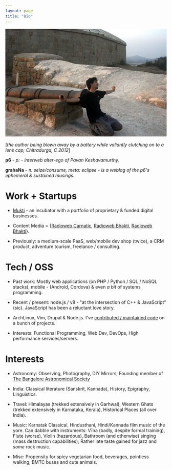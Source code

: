 ```yaml
---
layout: page
title: "Bio"
---
```


<img src="/public/IMG_1123.JPG"/>

[_the author being blown away by a battery while valiantly clutching on to a lens cap; Chitradurga, C 2012_]

**p6** - _p: - interweb alter-ego of Pavan Keshavamurthy._

**grahaNa** - _n: seize/consume, meta: eclipse - is a weblog of the p6's ephemeral & sustained musings._

Work + Startups
===============

+ <a href="http://muktilifestyle.com">Mukti</a> - an incubator with a portfolio of proprietary & funded digital businesses.

+ Content Media = {<a href="http://radioweb.in/programs">Radioweb Carnatic</a>, <a href="http://bhakti.radioweb.in">Radioweb Bhakti</a>, <a href="http://hindustani.radioweb.in">Radioweb Bhakti</a>}.

+ Previously: a medium-scale PaaS, web/mobile dev shop (twice), a CRM product, adventure tourism, freelance / consulting.

Tech / OSS
==========

+ Past work: Mostly web applications (on PHP / Python / SQL / NoSQL stacks), mobile - (Android, Cordova) & even _a bit_ of systems programming.

+ Recent / present: node.js / v8 - "at the intersection of C++ & JavaScript" (sic). JavaScript has been a reluctant love story.

+ ArchLinux, Vim, Drupal & Node.js. I've <a href="http://cia.vc/stats/author/p6">contributed / maintained code</a> on a bunch of projects.

+ Interests: Functional Programming, Web Dev, DevOps, High performance services/servers.

Interests
=========

+ Astronomy: Observing, Photography, DIY Mirrors; Founding member of <a href="http://bas.org.in">The Bangalore Astronomical Society</a>

+ India: Classical literature (Sanskrit, Kannada), History, Epigraphy, Linguistics.

+ Travel: Himalayas (trekked extensively in Garhwal), Western Ghats (trekked extensively in Karnataka, Kerala),  Historical Places (all over India).

+ Music: Karnatak Classical, Hindusthani, Hindi/Kannada film music of the yore. Can dabble with instruments: Vīna (badly, despite formal training), Flute (worse), Violin (hazardous), Bathroom (and otherwise) singing (mass destruction capabilities); Rather late taste gained for jazz and _some_ rock music.

+ Misc: Propensity for spicy vegetarian food, beverages, pointless walking, BMTC buses and cute animals.
